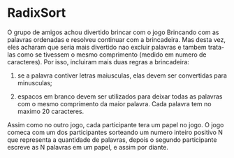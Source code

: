 # RadixSort
O grupo de amigos achou divertido brincar com o jogo Brincando com as palavras ordenadas e resolveu continuar com a brincadeira. Mas desta vez, eles acharam que seria mais divertido nao excluir palavras e tambem trata-las como se tivessem o mesmo comprimento (medido em numero de caracteres). Por isso, incluiram mais duas regras a brincadeira:

1. se a palavra contiver letras maiusculas, elas devem ser convertidas para minusculas;

2. espacos em branco devem ser utilizados para deixar todas as palavras com o mesmo comprimento da maior palavra. Cada palavra tem no maximo 20 caracteres.

Assim como no outro jogo, cada participante tera um papel no jogo. O jogo comeca com um dos participantes sorteando um numero inteiro positivo N que representa a quantidade de palavras, depois o segundo participante escreve as N palavras em um papel, e assim por diante. 

